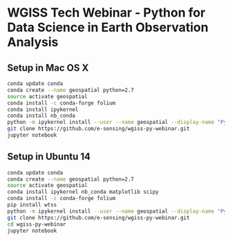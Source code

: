 # WGISS Tech Webinar - Python for Data Science in Earth Observation Analysis


## Setup in Mac OS X

```bash
conda update conda
conda create --name geospatial python=2.7
source activate geospatial
conda install -c conda-forge folium
conda install ipykernel
conda install nb_conda
python -m ipykernel install --user --name geospatial --display-name "Python [geospatial]"
git clone https://github.com/e-sensing/wgiss-py-webinar.git
jupyter notebook
```


## Setup in Ubuntu 14

```bash
conda update conda
conda create --name geospatial python=2.7
source activate geospatial
conda install ipykernel nb_conda matplotlib scipy
conda install -c conda-forge folium
pip install wtss
python -m ipykernel install --user --name geospatial --display-name "Python [geospatial]"
git clone https://github.com/e-sensing/wgiss-py-webinar.git
cd wgiss-py-webinar
jupyter notebook
```

